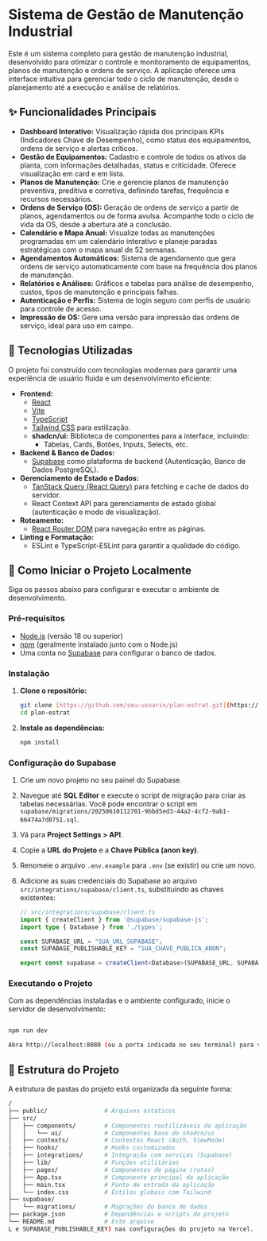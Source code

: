 # Sistema de Gestão de Manutenção Industrial

Este é um sistema completo para gestão de manutenção industrial, desenvolvido para otimizar o controle e monitoramento de equipamentos, planos de manutenção e ordens de serviço. A aplicação oferece uma interface intuitiva para gerenciar todo o ciclo de manutenção, desde o planejamento até a execução e análise de relatórios.

## ✨ Funcionalidades Principais

* **Dashboard Interativo:** Visualização rápida dos principais KPIs (Indicadores Chave de Desempenho), como status dos equipamentos, ordens de serviço e alertas críticos.
* **Gestão de Equipamentos:** Cadastro e controle de todos os ativos da planta, com informações detalhadas, status e criticidade. Oferece visualização em card e em lista.
* **Planos de Manutenção:** Crie e gerencie planos de manutenção preventiva, preditiva e corretiva, definindo tarefas, frequência e recursos necessários.
* **Ordens de Serviço (OS):** Geração de ordens de serviço a partir de planos, agendamentos ou de forma avulsa. Acompanhe todo o ciclo de vida da OS, desde a abertura até a conclusão.
* **Calendário e Mapa Anual:** Visualize todas as manutenções programadas em um calendário interativo e planeje paradas estratégicas com o mapa anual de 52 semanas.
* **Agendamentos Automáticos:** Sistema de agendamento que gera ordens de serviço automaticamente com base na frequência dos planos de manutenção.
* **Relatórios e Análises:** Gráficos e tabelas para análise de desempenho, custos, tipos de manutenção e principais falhas.
* **Autenticação e Perfis:** Sistema de login seguro com perfis de usuário para controle de acesso.
* **Impressão de OS:** Gere uma versão para impressão das ordens de serviço, ideal para uso em campo.

## 🚀 Tecnologias Utilizadas

O projeto foi construído com tecnologias modernas para garantir uma experiência de usuário fluida e um desenvolvimento eficiente:

* **Frontend:**
    * [React](https://react.dev/)
    * [Vite](https://vitejs.dev/)
    * [TypeScript](https://www.typescriptlang.org/)
    * [Tailwind CSS](https://tailwindcss.com/) para estilização.
    * **shadcn/ui:** Biblioteca de componentes para a interface, incluindo:
        * Tabelas, Cards, Botões, Inputs, Selects, etc.
* **Backend & Banco de Dados:**
    * [Supabase](https://supabase.com/) como plataforma de backend (Autenticação, Banco de Dados PostgreSQL).
* **Gerenciamento de Estado e Dados:**
    * [TanStack Query (React Query)](https://tanstack.com/query/v5) para fetching e cache de dados do servidor.
    * React Context API para gerenciamento de estado global (autenticação e modo de visualização).
* **Roteamento:**
    * [React Router DOM](https://reactrouter.com/) para navegação entre as páginas.
* **Linting e Formatação:**
    * ESLint e TypeScript-ESLint para garantir a qualidade do código.

## 🔧 Como Iniciar o Projeto Localmente

Siga os passos abaixo para configurar e executar o ambiente de desenvolvimento.

### Pré-requisitos

* [Node.js](https://nodejs.org/) (versão 18 ou superior)
* [npm](https://www.npmjs.com/) (geralmente instalado junto com o Node.js)
* Uma conta no [Supabase](https://supabase.com/) para configurar o banco de dados.

### Instalação

1.  **Clone o repositório:**
    ```sh
    git clone [https://github.com/seu-usuario/plan-estrat.git](https://github.com/seu-usuario/plan-estrat.git)
    cd plan-estrat
    ```

2.  **Instale as dependências:**
    ```sh
    npm install
    ```

### Configuração do Supabase

1.  Crie um novo projeto no seu painel do Supabase.
2.  Navegue até **SQL Editor** e execute o script de migração para criar as tabelas necessárias. Você pode encontrar o script em `supabase/migrations/20250610112701-9bbd5ed3-44a2-4cf2-9ab1-66474a7d0751.sql`.
3.  Vá para **Project Settings > API**.
4.  Copie a **URL do Projeto** e a **Chave Pública (anon key)**.
5.  Renomeie o arquivo `.env.example` para `.env` (se existir) ou crie um novo.
6.  Adicione as suas credenciais do Supabase ao arquivo `src/integrations/supabase/client.ts`, substituindo as chaves existentes:

    ```typescript
    // src/integrations/supabase/client.ts
    import { createClient } from '@supabase/supabase-js';
    import type { Database } from './types';

    const SUPABASE_URL = "SUA_URL_SUPABASE";
    const SUPABASE_PUBLISHABLE_KEY = "SUA_CHAVE_PUBLICA_ANON";

    export const supabase = createClient<Database>(SUPABASE_URL, SUPABASE_PUBLISHABLE_KEY);
    

### Executando o Projeto

Com as dependências instaladas e o ambiente configurado, inicie o servidor de desenvolvimento:

```sh

npm run dev

Abra http://localhost:8080 (ou a porta indicada no seu terminal) para ver a aplicação em funcionamento.

```

## 📁 Estrutura do Projeto
A estrutura de pastas do projeto está organizada da seguinte forma:

```sh
/
├── public/                # Arquivos estáticos
├── src/
│   ├── components/        # Componentes reutilizáveis da aplicação
│   │   └── ui/            # Componentes base do shadcn/ui
│   ├── contexts/          # Contextos React (Auth, ViewMode)
│   ├── hooks/             # Hooks customizados
│   ├── integrations/      # Integração com serviços (Supabase)
│   ├── lib/               # Funções utilitárias
│   ├── pages/             # Componentes de página (rotas)
│   ├── App.tsx            # Componente principal da aplicação
│   ├── main.tsx           # Ponto de entrada da aplicação
│   └── index.css          # Estilos globais com Tailwind
├── supabase/
│   └── migrations/        # Migrações do banco de dados
├── package.json           # Dependências e scripts do projeto
└── README.md              # Este arquivo
L e SUPABASE_PUBLISHABLE_KEY) nas configurações do projeto na Vercel.
```
